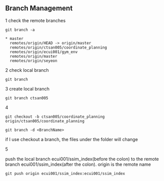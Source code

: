 ## Branch Management



1 check the remote branches

```
git branch -a
```



```
* master
  remotes/origin/HEAD -> origin/master
  remotes/origin/ctsan005/coordinate_planning
  remotes/origin/ecui001/gym_env
  remotes/origin/master
  remotes/origin/seyeon

```



2 check local branch

```
git branch
```



3 create local branch

```
git branch ctsan005
```



4 

```
git checkout -b ctsan005/coordinate_planning origin/ctsan005/coordinate_planning

```



```
git branch -d <BranchName>
```



if I use checkout a branch, the files under the folder will change

5

push the local branch ecui001/ssim_index(before the colon) to the remote branch ecui001/ssim_index(after the colon). origin is the remote name

```
git push origin ecui001/ssim_index:ecui001/ssim_index
```

